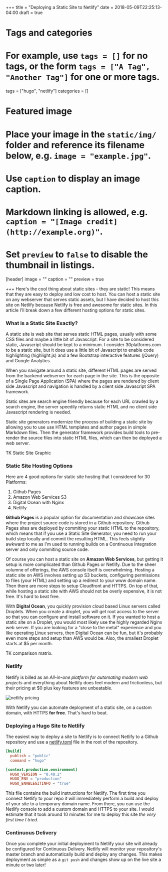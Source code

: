 +++
title = "Deploying a Static Site to Netlify"
date = 2018-05-09T22:25:13-04:00
draft = true

# Tags and categories
# For example, use `tags = []` for no tags, or the form `tags = ["A Tag", "Another Tag"]` for one or more tags.
tags = ["hugo", "netlify"]
categories = []

# Featured image
# Place your image in the `static/img/` folder and reference its filename below, e.g. `image = "example.jpg"`.
# Use `caption` to display an image caption.
#   Markdown linking is allowed, e.g. `caption = "[Image credit](http://example.org)"`.
# Set `preview` to `false` to disable the thumbnail in listings.
[header]
image = ""
caption = ""
preview = true

+++
Here's the cool thing about static sites - they are static! This means that they are easy to deploy and low cost to host. You can host a static site on any webserver that  serves static assets, but I have decided to host this site on Netlify because Netlify is free and awesome for static sites. In this article I'll break down a few different hosting options for static sites.

### What is a Static Site Exactly?

A static site is web site that serves static HTML pages, usually with some CSS files and maybe a little bit of Javascript. For a site to be considered static, Javascript should be kept to a minimum. I consider 30platforms.com to be a static site, but it does use a little bit of Javascript to enable code highlighting (highlight.js) and a few Bootstrap interactive features (jQuery) and Google Analytics.

When you navigate around a static site, different HTML pages are served from the backend webserver for each page in the site. This is the opposite of a Single Page Application (SPA) where the pages are rendered by client side Javascript and navigation is handled by a client side Javascript SPA framework.

Static sites are search engine friendly because for each URL crawled by a search engine, the server speedily returns static HTML and no client side Javascript rendering is needed. 

Static site generators modernize the process of building a static site by allowing you to use use HTML templates and author pages in simple Markdown files. Then the generator framework provides build tools to pre-render the source files into static HTML files, which can then be deployed a web server.

TK Static Site Graphic

### Static Site Hosting Options

Here are 4 good options for static site hosting that I considered for 30 Platforms:

1. Github Pages
2. Amazon Web Services S3
3. Digital Ocean with Nginx
4. Netlify

**Github Pages** is a popular option for documentation and showcase sites where the project source code is stored in a Github repository. Github Pages sites are deployed by commiting your static HTML to the repository, which means that if you use a Static Site Generator, you need to run your build step locally and commit the resulting HTML. This feels slightly awkward to me as I'm used to running builds on a Continuous Integration server and only commiting source code.

Of course you can host a static site on **Amazon Web Services**, but getting it setup is more complicated than Github Pages or Netlify. Due to the sheer volumne of offerings, the AWS console itself is overwhelming. Hosting a static site on AWS involves setting up S3 buckets, configuring permissions to files (your HTML) and setting up a redirect to your www domain name. Then there are more steps to setup Cloudfront and HTTPS. On top of that, while hosting a static site with AWS should not be overly expensive, it is not free. It's hard to beat free.

With **Digital Ocean**, you quickly provision cloud based Linux servers called Droplets. When you create a droplet, you will get root access to the server so that you can configure and install software on it. If you wanted to host a static site on a Droplet, you would most likely use the highly regarded Nginx web server. If you are looking for a "close to the metal" experience and you like operating Linux servers, then Digital Ocean can be fun, but it's probably even more steps and setup than AWS would be. Also, the smallest Droplet starts at $5 per month.

TK comparison matrix.

### Netlify

Netlify is billed as an *All-in-one platform for automating modern web projects* and everything about Netlify does feel modern and frictionless, but their pricing at $0 plus key features are unbeatable.

![netlify pricing](/img/netlify-pricing.png)

With Netlify you can automate deployment of a static site, on a custom domain, with HTTPS **for free**. That's hard to beat.

### Deploying a Hugo Site to Netlify

The easiest way to deploy a site to Netlify is to connect Netlify to a Github repository and use a [netlify.toml](https://github.com/30platforms/30platforms/blob/master/netlify.toml) file in the root of the repository.

```toml
[build]
  publish = "public"
  command = "hugo"

[context.production.environment]
  HUGO_VERSION = "0.40.2"
  HUGO_ENV = "production"
  HUGO_ENABLEGITINFO = "true"
```
This file contains the build instructions for Netlify. The first time you connect Netlify to your repo it will immediately perform a build and deploy of your site to a temporary domain name. From there, you can use the Netlify console to add a custom domain and HTTPS to your site. I would estimate that it took around 10 minutes for me to deploy this site *the very first time I tried*.

### Continuous Delivery

Once you complete your initial deployment to Netlify your site will already be configured for Continuous Delivery. Netlify will monitor your repository's master branch and automatically build and deploy any changes. This makes deployment as simple as a `git push` and changes show up on the live site a minute or two later!
